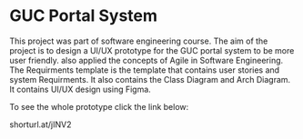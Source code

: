 # GUC Portal System
This project was part of software engineering course.
The aim of the project is to design a UI/UX prototype for the GUC portal system to be more user friendly.
also applied the concepts of Agile in Software Engineering.
The Requirments template is the template that contains user stories and system Requirments.
It also contains the Class Diagram and Arch Diagram.
It contains UI/UX design using Figma.

To see the whole prototype click the link below:

shorturl.at/jINV2
